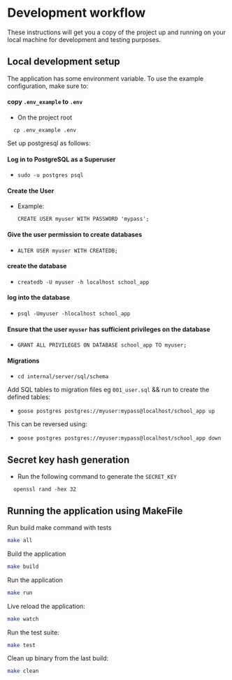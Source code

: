 # Development workflow

These instructions will get you a copy of the project up and running on your local machine for development and testing purposes.

## Local development setup
The application has some environment variable. To use the example configuration, make sure to:
#### copy `.env_example` to `.env`
- On the project root
```
  cp .env_example .env
```

Set up postgresql as follows:

#### Log in to PostgreSQL as a Superuser
- ```sudo -u postgres psql```

#### Create the User
- Example: 
  ```
  CREATE USER myuser WITH PASSWORD 'mypass';
  ```

#### Give the user permission to create databases
- ```ALTER USER myuser WITH CREATEDB;```

#### create the database 
- ```
  createdb -U myuser -h localhost school_app
  ```

#### log into the database
- ```
  psql -Umyuser -hlocalhost school_app
  ```

#### Ensure that the user `myuser` has sufficient privileges on the database
- ```
  GRANT ALL PRIVILEGES ON DATABASE school_app TO myuser;
  ```

#### Migrations 
  - ```
    cd internal/server/sql/schema
    ```
Add SQL tables to migration files eg `001_user.sql` && run to create the defined tables: 
  - ```
    goose postgres postgres://myuser:mypass@localhost/school_app up
    ```

This can be reversed using:
- ```
  goose postgres postgres://myuser:mypass@localhost/school_app down
  ```

## Secret key hash generation
- Run the following command to generate the `SECRET_KEY`
```
  openssl rand -hex 32
```

## Running the application using MakeFile

Run build make command with tests
```bash
make all
```

Build the application
```bash
make build
```

Run the application
```bash
make run
```

Live reload the application:
```bash
make watch
```

Run the test suite:
```bash
make test
```

Clean up binary from the last build:
```bash
make clean
```
